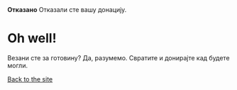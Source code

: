 <!--
.. title: Отказана донација
.. slug: donation-cancelled
.. date: 04.11.2014. 22:23:23
.. tags: 
.. link: 
.. description:
-->

<style>
img.centered {
    display: block;
    margin-left: auto;
    margin-right: auto }
</style>

<div class="alert alert-error"><strong>Отказано</strong> Отказали сте вашу донацију.</div>

<div class="bs-component">
    <div class="jumbotron">
        <h1>Oh well!</h1>
        <p>Везани сте за готовину? Да, разумемо. Свратите и донирајте кад будете могли.</p>
        <a href="/" class="btn btn-primary btn-lg">Back to the site</a>
        </p>
    </div>
</div>
